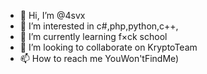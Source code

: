 - 👋 Hi, I’m @4svx
- 👀 I’m interested in c#,php,python,c++,
- 🌱 I’m currently learning f×ck school
- 💞️ I’m looking to collaborate on KryptoTeam
- 📫 How to reach me YouWon'tFindMe)

<!---
4svx/4svx is a ✨ special ✨ repository because its `README.md` (this file) appears on your GitHub profile.
You can click the Preview link to take a look at your changes.
--->
